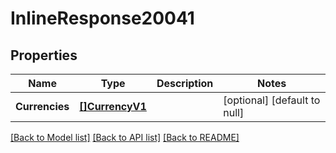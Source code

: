 # InlineResponse20041

## Properties
Name | Type | Description | Notes
------------ | ------------- | ------------- | -------------
**Currencies** | [**[]CurrencyV1**](Currency.v1.md) |  | [optional] [default to null]

[[Back to Model list]](../README.md#documentation-for-models) [[Back to API list]](../README.md#documentation-for-api-endpoints) [[Back to README]](../README.md)

